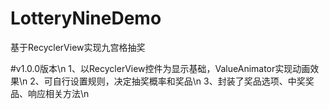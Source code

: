 # LotteryNineDemo
基于RecyclerView实现九宫格抽奖

#v1.0.0版本\n
1、以RecyclerView控件为显示基础，ValueAnimator实现动画效果\n
2、可自行设置规则，决定抽奖概率和奖品\n
3、封装了奖品选项、中奖奖品、响应相关方法\n
